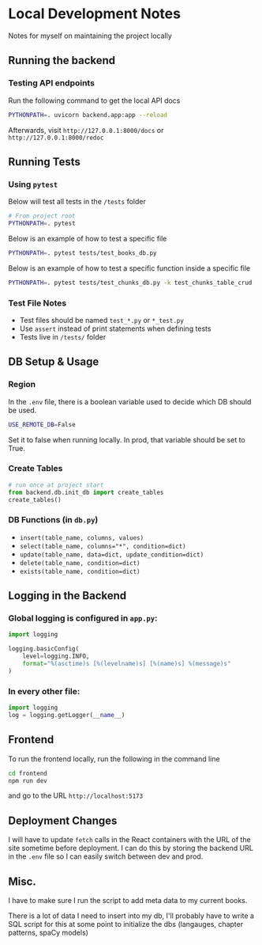 
# Local Development Notes

Notes for myself on maintaining the project locally

## Running the backend

### Testing API endpoints
Run the following command to get the local API docs
```bash
PYTHONPATH=. uvicorn backend.app:app --reload
```
Afterwards, visit `http://127.0.0.1:8000/docs` or `http://127.0.0.1:8000/redoc`

## Running Tests

### Using `pytest`

Below will test all tests in the `/tests` folder
```bash
# From project root
PYTHONPATH=. pytest
```
Below is an example of how to test a specific file
```bash
PYTHONPATH=. pytest tests/test_books_db.py
```
Below is an example of how to test a specific function inside a specific file
```bash
PYTHONPATH=. pytest tests/test_chunks_db.py -k test_chunks_table_crud
```
### Test File Notes
- Test files should be named `test_*.py` or `*_test.py`
- Use `assert` instead of print statements when defining tests
- Tests live in `/tests/` folder

## DB Setup & Usage

### Region

In the `.env` file, there is a boolean variable used to decide which DB should be used.
```bash
USE_REMOTE_DB=False
```
Set it to false when running locally. In prod, that variable should be set to True.

### Create Tables
```python
# run once at project start
from backend.db.init_db import create_tables
create_tables()
```

### DB Functions (in `db.py`)
- `insert(table_name, columns, values)`
- `select(table_name, columns="*", condition=dict)`
- `update(table_name, data=dict, update_condition=dict)`
- `delete(table_name, condition=dict)`
- `exists(table_name, condition=dict)`

## Logging in the Backend

### Global logging is configured in `app.py`:

```python
import logging

logging.basicConfig(
    level=logging.INFO,
    format="%(asctime)s [%(levelname)s] [%(name)s] %(message)s"
)
```

### In every other file:

```python
import logging
log = logging.getLogger(__name__)
```

## Frontend
To run the frontend locally, run the following in the command line
```bash
cd frontend
npm run dev
```
and go to the URL `http://localhost:5173`

## Deployment Changes

I will have to update `fetch` calls in the React containers with the URL of the site sometime before deployment. I can do this by storing the backend URL in the `.env` file so I can easily switch between dev and prod. 

## Misc.

I have to make sure I run the script to add meta data to my current books.

There is a lot of data I need to insert into my db, I'll probably have to write a SQL script for this at some point to initialize the dbs (langauges, chapter patterns, spaCy models)
